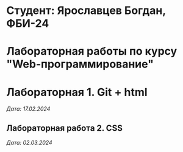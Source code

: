 # Студент: Ярославцев Богдан, ФБИ-24

# Лабораторная работы по курсу "Web-программирование"

# Лабораторная 1. Git + html

*Дата: 17.02.2024*

## Лабораторная работа 2. CSS

*Дата: 02.03.2024*